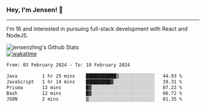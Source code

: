 ### Hey, I'm Jensen! 👋

---

I'm 16 and interested in pursuing full-stack development with React and NodeJS.

![jensenzhng's Github Stats](https://github-readme-stats.vercel.app/api?username=jensenzhng&theme=dark&show_icons=true&count_private=true)
<br />
[![wakatime](https://wakatime.com/badge/user/cbfc263d-3611-4e36-8278-8fad45fe3f62.svg)](https://wakatime.com/@cbfc263d-3611-4e36-8278-8fad45fe3f62)

<!--START_SECTION:waka-->

```txt
From: 03 February 2024 - To: 10 February 2024

Java         1 hr 25 mins    ███████████▒░░░░░░░░░░░░░   44.93 %
JavaScript   1 hr 14 mins    █████████▓░░░░░░░░░░░░░░░   39.31 %
Prisma       13 mins         █▓░░░░░░░░░░░░░░░░░░░░░░░   07.22 %
Bash         12 mins         █▓░░░░░░░░░░░░░░░░░░░░░░░   06.72 %
JSON         2 mins          ▒░░░░░░░░░░░░░░░░░░░░░░░░   01.35 %
```

<!--END_SECTION:waka-->
